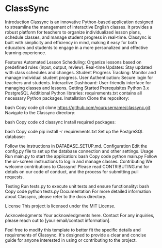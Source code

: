 # ClassSync

Introduction
Classync is an innovative Python-based application designed to streamline the management of interactive English classes. It provides a robust platform for teachers to organize individualized lesson plans, schedule classes, and manage student progress in real-time. Classync is built with simplicity and efficiency in mind, making it easy for both educators and students to engage in a more personalized and effective learning experience.

Features
Automated Lesson Scheduling: Organize lessons based on predefined rules (input, output, review).
Real-time Updates: Stay updated with class schedules and changes.
Student Progress Tracking: Monitor and manage individual student progress.
User Authentication: Secure login for teachers and students.
Interactive Dashboard: User-friendly interface for managing classes and lessons.
Getting Started
Prerequisites
Python 3.x
PostgreSQL
Additional Python libraries: requirements.txt contains all necessary Python packages.
Installation
Clone the repository:

bash
Copy code
git clone https://github.com/yourusername/classync.git
Navigate to the Classync directory:

bash
Copy code
cd classync
Install required packages:

bash
Copy code
pip install -r requirements.txt
Set up the PostgreSQL database:

Follow the instructions in DATABASE_SETUP.md.
Configuration
Edit the config.py file to set up the database connection and other settings.
Usage
Run main.py to start the application:
bash
Copy code
python main.py
Follow the on-screen instructions to log in and manage classes.
Contributing
We welcome contributions to Classync! Please read CONTRIBUTING.md for details on our code of conduct, and the process for submitting pull requests.

Testing
Run tests.py to execute unit tests and ensure functionality:
bash
Copy code
python tests.py
Documentation
For more detailed information about Classync, please refer to the docs directory.

License
This project is licensed under the MIT License.

Acknowledgments
Your acknowledgments here.
Contact
For any inquiries, please reach out to [your email/contact information].

Feel free to modify this template to better fit the specific details and requirements of Classync. It's designed to provide a clear and concise guide for anyone interested in using or contributing to the project.
